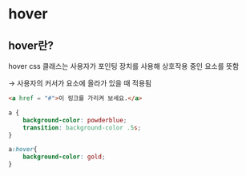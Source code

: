 # hover

## hover란?

 hover css 클래스는 사용자가 포인팅 장치를 사용해 상호작용 중인 요소를 뜻함

→ 사용자의 커서가 요소에 올라가 있을 때 적용됨

```html
<a href = "#">이 링크를 가리켜 보세요.</a>
```

```css
a {
	background-color: powderblue;
	transition: background-color .5s;
}

a:hover{
	background-color: gold;
}
```